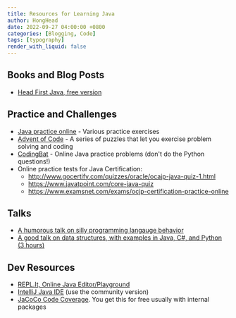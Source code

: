 ```yaml
---
title: Resources for Learning Java
author: HongHead
date: 2022-09-27 04:00:00 +0800
categories: [Blogging, Code]
tags: [typography]
render_with_liquid: false
---
```


<h2>Books and Blog Posts</h2>

<ul>
  <li><a href="https://www.rcsdk12.org/cms/lib/NY01001156/Centricity/Domain/4951/Head_First_Java_Second_Edition.pdf">Head First Java, free version</a>
  </li>
</ul>

<h2>Practice and Challenges</h2>

<ul>
  <li><a href="https://codingbat.com/java">Java practice online</a> - Various practice exercises</li>
  <li><a href="https://adventofcode.com/">Advent of Code</a> - A series of puzzles that let you exercise problem solving and coding</li>
  <li><a href="https://codingbat.com/java" >CodingBat</a> - Online Java practice problems (don't do the Python questions!)</li>
  <li>Online practice tests for Java Certification:
    <ul>
      <li><a href="http://www.gocertify.com/quizzes/oracle/ocajp-java-quiz-1.html" >http://www.gocertify.com/quizzes/oracle/ocajp-java-quiz-1.html</a></li>
      <li><a href="https://www.javatpoint.com/core-java-quiz" >https://www.javatpoint.com/core-java-quiz</a></li>
      <li><a href="https://www.examsnet.com/exams/ocjp-certification-practice-online" >https://www.examsnet.com/exams/ocjp-certification-practice-online</a></li>
    </ul>
  </li>
</ul>

<h2>Talks</h2>

<ul>
  <li><a href="https://www.destroyallsoftware.com/talks/wat" >A humorous talk on silly programming langauge behavior</a></li>
  <li><a href="https://www.youtube.com/watch?v=zg9ih6SVACc" >A good talk on data structures, with examples in Java, C#, and Python (3 hours)</a></li>
</ul>

<h2>Dev Resources</h2>

<ul>
  <li><a href="https://replit.com/" >REPL.It, Online Java Editor/Playground</a></li>
  <li><a href="https://www.jetbrains.com/idea/" >IntelliJ Java IDE</a> (use the community version)</li>
  <li><a href="https://www.eclemma.org/jacoco/" >JaCoCo Code Coverage</a>. You get this for free usually with internal packages</li>
</ul>